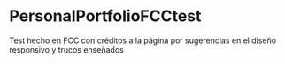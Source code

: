 # PersonalPortfolioFCCtest
Test hecho en FCC con créditos a la página por sugerencias en el diseño responsivo y trucos enseñados
